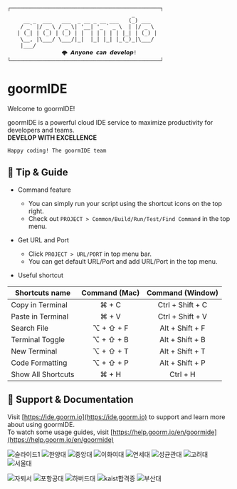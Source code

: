 ```
┌───────────────────────────────────────────────┐
                                       _       
     __ _  ___   ___  _ __ _ __ ___   (_) ___  
    / _` |/ _ \ / _ \| '__| '_ ` _ \  | |/ _ \ 
   | (_| | (_) | (_) | |  | | | | | |_| | (_) |
    \__, |\___/ \___/|_|  |_| |_| |_(_)_|\___/ 
    |___/                                      
			     🌩 𝘼𝙣𝙮𝙤𝙣𝙚 𝙘𝙖𝙣 𝙙𝙚𝙫𝙚𝙡𝙤𝙥!
└───────────────────────────────────────────────┘
```

# goormIDE
Welcome to goormIDE!

goormIDE is a powerful cloud IDE service to maximize productivity for developers and teams.  
**DEVELOP WITH EXCELLENCE**  

`Happy coding! The goormIDE team`


## 🔧 Tip & Guide

* Command feature
	* You can simply run your script using the shortcut icons on the top right.
	* Check out `PROJECT > Common/Build/Run/Test/Find Command` in the top menu.
	
* Get URL and Port
	* Click `PROJECT > URL/PORT` in top menu bar.
	* You can get default URL/Port and add URL/Port in the top menu.

* Useful shortcut
	
| Shortcuts name     | Command (Mac) | Command (Window) |
| ------------------ | :-----------: | :--------------: |
| Copy in Terminal   | ⌘ + C         | Ctrl + Shift + C |
| Paste in Terminal  | ⌘ + V         | Ctrl + Shift + V |
| Search File        | ⌥ + ⇧ + F     | Alt + Shift + F  |
| Terminal Toggle    | ⌥ + ⇧ + B     | Alt + Shift + B  |
| New Terminal       | ⌥ + ⇧ + T     | Alt + Shift + T  |
| Code Formatting    | ⌥ + ⇧ + P     | Alt + Shift + P  |
| Show All Shortcuts | ⌘ + H         | Ctrl + H         |

## 💬 Support & Documentation

Visit [https://ide.goorm.io](https://ide.goorm.io) to support and learn more about using goormIDE.  
To watch some usage guides, visit [https://help.goorm.io/en/goormide](https://help.goorm.io/en/goormide)

![슬라이드1](https://user-images.githubusercontent.com/87307678/128377902-da962284-10ee-4dc4-addb-039abcfe8349.PNG)
![한양대](https://user-images.githubusercontent.com/87307678/128423947-576d6609-e907-490f-b59d-ef05f09a8a9c.PNG)
![중앙대](https://user-images.githubusercontent.com/87307678/128423980-c58782e0-fccd-493c-8a2b-0a976cf30def.PNG)
![이화여대](https://user-images.githubusercontent.com/87307678/128424002-a3784647-9bfa-449f-bf1e-6e1487d71c82.PNG)
![연세대](https://user-images.githubusercontent.com/87307678/128424019-65c72453-6e28-420d-b1fc-e8b620423c74.PNG)
![성균관대](https://user-images.githubusercontent.com/87307678/128424059-8ccfaf23-af13-4860-a645-3340f298cc5f.PNG)
![고려대](https://user-images.githubusercontent.com/87307678/128424079-fec757dc-90a3-411b-a473-1dad30de1bf1.PNG)
![서울대](https://user-images.githubusercontent.com/87307678/128424085-0995e75b-c073-40fa-8a21-4a02bd4ddbec.PNG)


![자퇴서](https://user-images.githubusercontent.com/87307678/128426283-82f667a7-6161-4137-8646-39917b3d75df.gif)
![포항공대](https://user-images.githubusercontent.com/87307678/128426284-21919b0f-42b6-4dc4-97f5-9bd479daad0f.png)
![하버드대](https://user-images.githubusercontent.com/87307678/128426289-c207c11a-06ea-4cd4-a000-31d03a5b2622.png)
![kaist합격증](https://user-images.githubusercontent.com/87307678/128426290-a5b84041-e700-4cb5-9011-f5a5affc0366.png)
![부산대](https://user-images.githubusercontent.com/87307678/128426681-6fd06597-7331-45c1-bdaf-927af14beecf.png)
